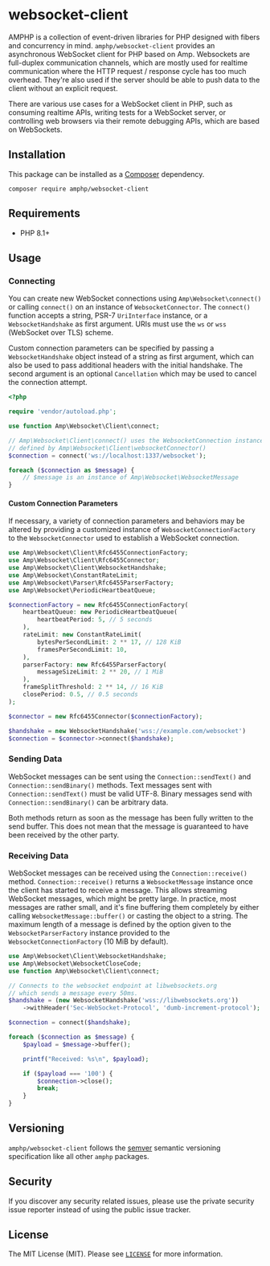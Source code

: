 # websocket-client

AMPHP is a collection of event-driven libraries for PHP designed with fibers and concurrency in mind.
`amphp/websocket-client` provides an asynchronous WebSocket client for PHP based on Amp.
Websockets are full-duplex communication channels, which are mostly used for realtime communication where the HTTP request / response cycle has too much overhead.
They're also used if the server should be able to push data to the client without an explicit request.

There are various use cases for a WebSocket client in PHP, such as consuming realtime APIs, writing tests for a WebSocket server, or controlling web browsers via their remote debugging APIs, which are based on WebSockets.

## Installation

This package can be installed as a [Composer](https://getcomposer.org/) dependency.

```
composer require amphp/websocket-client
```

## Requirements

- PHP 8.1+

## Usage

### Connecting

You can create new WebSocket connections using `Amp\Websocket\connect()` or calling `connect()` on an instance of `WebsocketConnector`.
The `connect()` function accepts a string, PSR-7 `UriInterface` instance, or a `WebsocketHandshake` as first argument. URIs must use the `ws` or `wss` (WebSocket over TLS) scheme.

Custom connection parameters can be specified by passing a `WebsocketHandshake` object instead of a string as first argument, which can also be used to pass additional headers with the initial handshake. The second argument is an optional `Cancellation` which may be used to cancel the connection attempt.

```php
<?php

require 'vendor/autoload.php';

use function Amp\Websocket\Client\connect;

// Amp\Websocket\Client\connect() uses the WebsocketConnection instance
// defined by Amp\Websocket\Client\websocketConnector()
$connection = connect('ws://localhost:1337/websocket');

foreach ($connection as $message) {
    // $message is an instance of Amp\Websocket\WebsocketMessage
}
```

#### Custom Connection Parameters

If necessary, a variety of connection parameters and behaviors may be altered by providing a customized instance of `WebsocketConnectionFactory` to the `WebsocketConnector` used to establish a WebSocket connection.

```php
use Amp\Websocket\Client\Rfc6455ConnectionFactory;
use Amp\Websocket\Client\Rfc6455Connector;
use Amp\Websocket\Client\WebsocketHandshake;
use Amp\Websocket\ConstantRateLimit;
use Amp\Websocket\Parser\Rfc6455ParserFactory;
use Amp\Websocket\PeriodicHeartbeatQueue;

$connectionFactory = new Rfc6455ConnectionFactory(
    heartbeatQueue: new PeriodicHeartbeatQueue(
        heartbeatPeriod: 5, // 5 seconds
    ),
    rateLimit: new ConstantRateLimit(
        bytesPerSecondLimit: 2 ** 17, // 128 KiB
        framesPerSecondLimit: 10,
    ),
    parserFactory: new Rfc6455ParserFactory(
        messageSizeLimit: 2 ** 20, // 1 MiB
    ),
    frameSplitThreshold: 2 ** 14, // 16 KiB
    closePeriod: 0.5, // 0.5 seconds
);

$connector = new Rfc6455Connector($connectionFactory);

$handshake = new WebsocketHandshake('wss://example.com/websocket')
$connection = $connector->connect($handshake);
```

### Sending Data

WebSocket messages can be sent using the `Connection::sendText()` and `Connection::sendBinary()` methods.
Text messages sent with `Connection::sendText()` must be valid UTF-8.
Binary messages send with `Connection::sendBinary()` can be arbitrary data.

Both methods return as soon as the message has been fully written to the send buffer. This does not mean that the message is guaranteed to have been received by the other party.

### Receiving Data

WebSocket messages can be received using the `Connection::receive()` method. `Connection::receive()` returns a `WebsocketMessage` instance once the client has started to receive a message. This allows streaming WebSocket messages, which might be pretty large. In practice, most messages are rather small, and it's fine buffering them completely by either calling `WebsocketMessage::buffer()` or casting the object to a string. The maximum length of a message is defined by the option given to the `WebsocketParserFactory` instance provided to the `WebsocketConnectionFactory` (10 MiB by default).

```php
use Amp\Websocket\Client\WebsocketHandshake;
use Amp\Websocket\WebsocketCloseCode;
use function Amp\Websocket\Client\connect;

// Connects to the websocket endpoint at libwebsockets.org
// which sends a message every 50ms.
$handshake = (new WebsocketHandshake('wss://libwebsockets.org'))
    ->withHeader('Sec-WebSocket-Protocol', 'dumb-increment-protocol');

$connection = connect($handshake);

foreach ($connection as $message) {
    $payload = $message->buffer();

    printf("Received: %s\n", $payload);

    if ($payload === '100') {
        $connection->close();
        break;
    }
}
```

## Versioning

`amphp/websocket-client` follows the [semver](http://semver.org/) semantic versioning specification like all other `amphp` packages.

## Security

If you discover any security related issues, please use the private security issue reporter instead of using the public issue tracker.

## License

The MIT License (MIT). Please see [`LICENSE`](./LICENSE) for more information.
